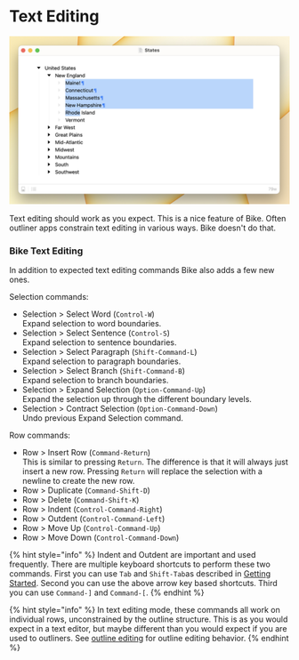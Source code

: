 # Text Editing

![Text Editing](../.gitbook/assets/text-selection.png)

Text editing should work as you expect. This is a nice feature of Bike. Often outliner apps constrain text editing in various ways. Bike doesn't do that.

### Bike Text Editing

In addition to expected text editing commands Bike also adds a few new ones.

Selection commands:

* Selection > Select Word (`Control-W`)\
  Expand selection to word boundaries.
* Selection > Select Sentence (`Control-S`)\
  Expand selection to sentence boundaries.
* Selection > Select Paragraph (`Shift-Command-L`)\
  Expand selection to paragraph boundaries.
* Selection > Select Branch (`Shift-Command-B`)\
  Expand selection to branch boundaries.
* Selection > Expand Selection (`Option-Command-Up`)\
  Expand the selection up through the different boundary levels.
* Selection > Contract Selection (`Option-Command-Down`)\
  Undo previous Expand Selection command.

Row commands:

* Row > Insert Row (`Command-Return`)\
  This is similar to pressing `Return`. The difference is that it will always just insert a new row. Pressing `Return` will replace the selection with a newline to create the new row.
* Row > Duplicate (`Command-Shift-D`)
* Row > Delete (`Command-Shift-K`)
* Row > Indent (`Control-Command-Right`)
* Row > Outdent (`Control-Command-Left`)
* Row > Move Up (`Control-Command-Up`)
* Row > Move Down (`Control-Command-Down`)

{% hint style="info" %}
Indent and Outdent are important and used frequently. There are multiple keyboard shortcuts to perform these two commands. First you can use `Tab` and `Shift-Tab`as described in [Getting Started](../getting-started.md). Second you can use the above arrow key based shortcuts. Third you can use `Command-]` and `Command-[`.
{% endhint %}

{% hint style="info" %}
In text editing mode, these commands all work on individual rows, unconstrained by the outline structure. This is as you would expect in a text editor, but maybe different than you would expect if you are used to outliners. See [outline editing](outline-editing.md) for outline editing behavior.
{% endhint %}
